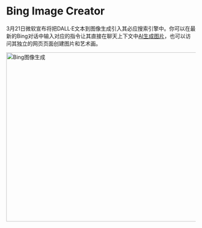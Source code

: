 # Bing Image Creator

3月21日微软宣布将把DALL·E文本到图像生成引入其必应搜索引擎中。你可以在最新的Bing对话中输入对应的指令让其直接在聊天上下文中<a href="https://ai-bot.cn/best-ai-image-generators/">AI生成图片</a>，也可以访问其独立的网页页面创建图片和艺术画。

<a class="js" href="https://ai-bot.cn/wp-content/uploads/2023/03/bing-image-creator-chat.jpeg" data-fancybox="fancybox" data-caption="Bing图像生成"><img class="alignnone size-full wp-image-920 loaded" src="https://ai-bot.cn/wp-content/uploads/2023/03/bing-image-creator-chat.jpeg" alt="Bing图像生成" width="800" height="450" data-src="https://ai-bot.cn/wp-content/uploads/2023/03/bing-image-creator-chat.jpeg" data-was-processed="true" /></a>